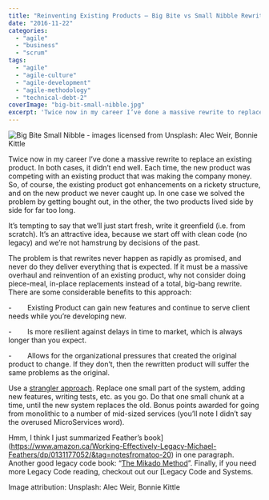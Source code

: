 ```yaml
---
title: "Reinventing Existing Products – Big Bite vs Small Nibble Rewrites"
date: "2016-11-22"
categories: 
  - "agile"
  - "business"
  - "scrum"
tags: 
  - "agile"
  - "agile-culture"
  - "agile-development"
  - "agile-methodology"
  - "technical-debt-2"
coverImage: "big-bit-small-nibble.jpg"
excerpt: 'Twice now in my career I’ve done a massive rewrite to replace an existing product. In both'
---
```


![Big Bite Small Nibble - images licensed from Unsplash: Alec Weir, Bonnie Kittle](src/content/blog/reinventing-existing-products-big-bite-vs-small-nibble-rewrites/images/big-bit-small-nibble.jpg)

Twice now in my career I’ve done a massive rewrite to replace an existing product. In both cases, it didn’t end well. Each time, the new product was competing with an existing product that was making the company money. So, of course, the existing product got enhancements on a rickety structure, and on the new product we never caught up. In one case we solved the problem by getting bought out, in the other, the two products lived side by side for far too long.

It’s tempting to say that we’ll just start fresh, write it greenfield (i.e. from scratch). It’s an attractive idea, because we start off with clean code (no legacy) and we’re not hamstrung by decisions of the past.

The problem is that rewrites never happen as rapidly as promised, and never do they deliver everything that is expected. If it must be a massive overhaul and reinvention of an existing product, why not consider doing piece-meal, in-place replacements instead of a total, big-bang rewrite. There are some considerable benefits to this approach:

\-        Existing Product can gain new features and continue to serve client needs while you’re developing new.

\-        Is more resilient against delays in time to market, which is always longer than you expect.

\-        Allows for the organizational pressures that created the original product to change. If they don’t, then the rewritten product will suffer the same problems as the original.

Use a [strangler approach](https://www.martinfowler.com/bliki/StranglerApplication.html). Replace one small part of the system, adding new features, writing tests, etc. as you go. Do that one small chunk at a time, until the new system replaces the old. Bonus points awarded for going from monolithic to a number of mid-sized services (you’ll note I didn’t say the overused MicroServices word).

Hmm, I think I just summarized Feather’s book](https://www.amazon.ca/Working-Effectively-Legacy-Michael-Feathers/dp/0131177052/&tag=notesfromatoo-20) in one paragraph. Another good legacy code book: “[The Mikado Method](https://www.amazon.ca/Mikado-Method-Ola-Ellnestam/dp/1617291218/&tag=notesfromatoo-20)”. Finally, if you need more Legacy Code reading, checkout out our [Legacy Code and Systems.

Image attribution: Unsplash: Alec Weir, Bonnie Kittle
